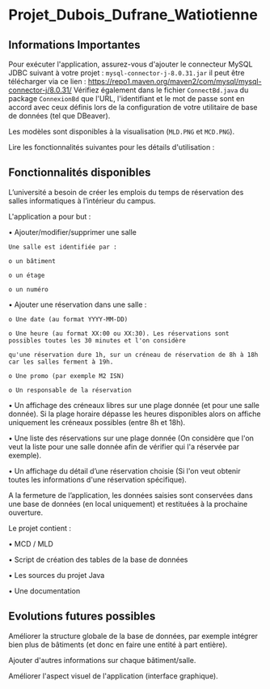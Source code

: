 # Projet_Dubois_Dufrane_Watiotienne

## Informations Importantes

Pour exécuter l'application, assurez-vous d'ajouter le connecteur MySQL JDBC suivant à votre projet : `mysql-connector-j-8.0.31.jar` il peut être télécharger via ce lien : https://repo1.maven.org/maven2/com/mysql/mysql-connector-j/8.0.31/
Vérifiez également dans le fichier `ConnectBd.java` du package `ConnexionBd` que l'URL, l'identifiant et le mot de passe sont en accord avec ceux définis lors de la configuration de votre utilitaire de base de données (tel que DBeaver). 

Les modèles sont disponibles à la visualisation (`MLD.PNG` et `MCD.PNG`).

Lire les fonctionnalités suivantes pour les détails d'utilisation :

## Fonctionnalités disponibles
L’université a besoin de créer les emplois du temps de réservation des salles informatiques à l’intérieur du campus.

L'application a pour but :   

  • Ajouter/modifier/supprimer une salle
  
    Une salle est identifiée par :
    
    o un bâtiment
    
    o un étage
    
    o un numéro
    
  • Ajouter une réservation dans une salle :
  
    o Une date (au format YYYY-MM-DD)
    
    o Une heure (au format XX:00 ou XX:30). Les réservations sont possibles toutes les 30 minutes et l'on considère 
    
    qu'une réservation dure 1h, sur un créneau de réservation de 8h à 18h car les salles ferment à 19h.
    
    o Une promo (par exemple M2 ISN)
    
    o Un responsable de la réservation
    
  • Un affichage des créneaux libres sur une plage donnée (et pour une salle donnée). Si la plage horaire dépasse les heures disponibles alors on affiche uniquement les créneaux possibles (entre 8h et 18h).
  
  • Une liste des réservations sur une plage donnée (On considère que l'on veut la liste pour une salle donnée afin de vérifier qui l'a réservée par exemple).
  
  • Un affichage du détail d’une réservation choisie (Si l'on veut obtenir toutes les informations d'une réservation spécifique).
  
A la fermeture de l’application, les données saisies sont conservées dans une base de données (en local uniquement) et restituées à la prochaine ouverture.

Le projet contient :

  • MCD / MLD 
  
  • Script de création des tables de la base de données

  • Les sources du projet Java
  
  • Une documentation 

## Evolutions futures possibles

Améliorer la structure globale de la base de données, par exemple intégrer bien plus de bâtiments (et donc en faire une entité à part entière).

Ajouter d'autres informations sur chaque bâtiment/salle.

Améliorer l'aspect visuel de l'application (interface graphique). 
